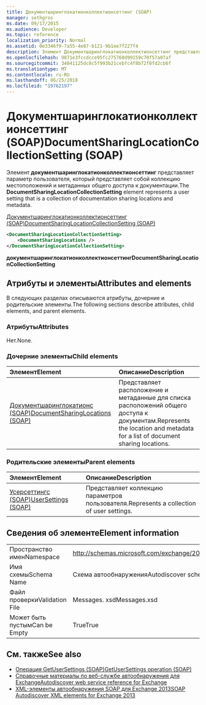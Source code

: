 ```yaml
---
title: Документшаринглокатионколлектионсеттинг (SOAP)
manager: sethgros
ms.date: 09/17/2015
ms.audience: Developer
ms.topic: reference
localization_priority: Normal
ms.assetid: 0e3346f9-7a55-4e87-b121-9b1ee7f227f4
description: Элемент Документшаринглокатионколлектионсеттинг представляет параметр пользователя, который представляет собой коллекцию местоположений и метаданных общего доступа к документации.
ms.openlocfilehash: 9871e3fccdcce95fc275768d99159c70f57a07af
ms.sourcegitcommit: 34041125dc8c5f993b21cebfc4f8b72f0fd2cb6f
ms.translationtype: MT
ms.contentlocale: ru-RU
ms.lasthandoff: 06/25/2018
ms.locfileid: "19762197"
---
```

# <a name="documentsharinglocationcollectionsetting-soap"></a><span data-ttu-id="80d9d-103">Документшаринглокатионколлектионсеттинг (SOAP)</span><span class="sxs-lookup"><span data-stu-id="80d9d-103">DocumentSharingLocationCollectionSetting (SOAP)</span></span>

<span data-ttu-id="80d9d-104">Элемент **документшаринглокатионколлектионсеттинг** представляет параметр пользователя, который представляет собой коллекцию местоположений и метаданных общего доступа к документации.</span><span class="sxs-lookup"><span data-stu-id="80d9d-104">The **DocumentSharingLocationCollectionSetting** element represents a user setting that is a collection of documentation sharing locations and metadata.</span></span> 
  
[<span data-ttu-id="80d9d-105">Документшаринглокатионколлектионсеттинг (SOAP)</span><span class="sxs-lookup"><span data-stu-id="80d9d-105">DocumentSharingLocationCollectionSetting (SOAP)</span></span>](documentsharinglocationcollectionsetting-soap.md)
  
```XML
<DocumentSharingLocationCollectionSetting>
    <DocumentSharingLocations />
</DocumentSharingLocationCollectionSetting>
```

 <span data-ttu-id="80d9d-106">**документшаринглокатионколлектионсеттинг**</span><span class="sxs-lookup"><span data-stu-id="80d9d-106">**DocumentSharingLocationCollectionSetting**</span></span>
## <a name="attributes-and-elements"></a><span data-ttu-id="80d9d-107">Атрибуты и элементы</span><span class="sxs-lookup"><span data-stu-id="80d9d-107">Attributes and elements</span></span>

<span data-ttu-id="80d9d-108">В следующих разделах описываются атрибуты, дочерние и родительские элементы.</span><span class="sxs-lookup"><span data-stu-id="80d9d-108">The following sections describe attributes, child elements, and parent elements.</span></span>
  
### <a name="attributes"></a><span data-ttu-id="80d9d-109">Атрибуты</span><span class="sxs-lookup"><span data-stu-id="80d9d-109">Attributes</span></span>

<span data-ttu-id="80d9d-110">Нет.</span><span class="sxs-lookup"><span data-stu-id="80d9d-110">None.</span></span>
  
### <a name="child-elements"></a><span data-ttu-id="80d9d-111">Дочерние элементы</span><span class="sxs-lookup"><span data-stu-id="80d9d-111">Child elements</span></span>

|<span data-ttu-id="80d9d-112">**Элемент**</span><span class="sxs-lookup"><span data-stu-id="80d9d-112">**Element**</span></span>|<span data-ttu-id="80d9d-113">**Описание**</span><span class="sxs-lookup"><span data-stu-id="80d9d-113">**Description**</span></span>|
|:-----|:-----|
|[<span data-ttu-id="80d9d-114">Документшаринглокатионс (SOAP)</span><span class="sxs-lookup"><span data-stu-id="80d9d-114">DocumentSharingLocations (SOAP)</span></span>](documentsharinglocations-soap.md) <br/> |<span data-ttu-id="80d9d-115">Представляет расположение и метаданные для списка расположений общего доступа к документам.</span><span class="sxs-lookup"><span data-stu-id="80d9d-115">Represents the location and metadata for a list of document sharing locations.</span></span>  <br/> |
   
### <a name="parent-elements"></a><span data-ttu-id="80d9d-116">Родительские элементы</span><span class="sxs-lookup"><span data-stu-id="80d9d-116">Parent elements</span></span>

|<span data-ttu-id="80d9d-117">**Элемент**</span><span class="sxs-lookup"><span data-stu-id="80d9d-117">**Element**</span></span>|<span data-ttu-id="80d9d-118">**Описание**</span><span class="sxs-lookup"><span data-stu-id="80d9d-118">**Description**</span></span>|
|:-----|:-----|
|[<span data-ttu-id="80d9d-119">Усерсеттингс (SOAP)</span><span class="sxs-lookup"><span data-stu-id="80d9d-119">UserSettings (SOAP)</span></span>](usersettings-soap.md) <br/> |<span data-ttu-id="80d9d-120">Представляет коллекцию параметров пользователя.</span><span class="sxs-lookup"><span data-stu-id="80d9d-120">Represents a collection of user settings.</span></span>  <br/> |
   
## <a name="element-information"></a><span data-ttu-id="80d9d-121">Сведения об элементе</span><span class="sxs-lookup"><span data-stu-id="80d9d-121">Element information</span></span>

|||
|:-----|:-----|
|<span data-ttu-id="80d9d-122">Пространство имен</span><span class="sxs-lookup"><span data-stu-id="80d9d-122">Namespace</span></span>  <br/> |http://schemas.microsoft.com/exchange/2010/Autodiscover  <br/> |
|<span data-ttu-id="80d9d-123">Имя схемы</span><span class="sxs-lookup"><span data-stu-id="80d9d-123">Schema Name</span></span>  <br/> |<span data-ttu-id="80d9d-124">Схема автообнаружения</span><span class="sxs-lookup"><span data-stu-id="80d9d-124">Autodiscover schema</span></span>  <br/> |
|<span data-ttu-id="80d9d-125">Файл проверки</span><span class="sxs-lookup"><span data-stu-id="80d9d-125">Validation File</span></span>  <br/> |<span data-ttu-id="80d9d-126">Messages. xsd</span><span class="sxs-lookup"><span data-stu-id="80d9d-126">Messages.xsd</span></span>  <br/> |
|<span data-ttu-id="80d9d-127">Может быть пустым</span><span class="sxs-lookup"><span data-stu-id="80d9d-127">Can be Empty</span></span>  <br/> |<span data-ttu-id="80d9d-128">True</span><span class="sxs-lookup"><span data-stu-id="80d9d-128">True</span></span>  <br/> |
   
## <a name="see-also"></a><span data-ttu-id="80d9d-129">См. также</span><span class="sxs-lookup"><span data-stu-id="80d9d-129">See also</span></span>

- [<span data-ttu-id="80d9d-130">Операция GetUserSettings (SOAP)</span><span class="sxs-lookup"><span data-stu-id="80d9d-130">GetUserSettings operation (SOAP)</span></span>](getusersettings-operation-soap.md)
- [<span data-ttu-id="80d9d-131">Справочные материалы по веб-службе автообнаружения для Exchange</span><span class="sxs-lookup"><span data-stu-id="80d9d-131">Autodiscover web service reference for Exchange</span></span>](autodiscover-web-service-reference-for-exchange.md)
- [<span data-ttu-id="80d9d-132">XML-элементы автообнаружения SOAP для Exchange 2013</span><span class="sxs-lookup"><span data-stu-id="80d9d-132">SOAP Autodiscover XML elements for Exchange 2013</span></span>](soap-autodiscover-xml-elements-for-exchange-2013.md)

